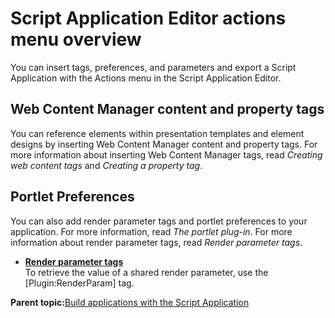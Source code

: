 # Script Application Editor actions menu overview

You can insert tags, preferences, and parameters and export a Script Application with the Actions menu in the Script Application Editor.

## Web Content Manager content and property tags

You can reference elements within presentation templates and element designs by inserting Web Content Manager content and property tags. For more information about inserting Web Content Manager tags, read *Creating web content tags* and *Creating a property tag*.

## Portlet Preferences

You can also add render parameter tags and portlet preferences to your application. For more information, read *The portlet plug-in*. For more information about render parameter tags, read *Render parameter tags*.

-   **[Render parameter tags](../script-portlet/render_param_tags.md)**  
To retrieve the value of a shared render parameter, use the \[Plugin:RenderParam\] tag.

**Parent topic:**[Build applications with the Script Application](../script-portlet/build_apps.md)

